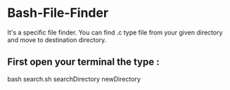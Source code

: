 # Bash-File-Finder
It's a specific file finder. You can find .c type file from your given directory and move to destination directory.

## First open your terminal the type : 
bash search.sh   searchDirectory  newDirectory

